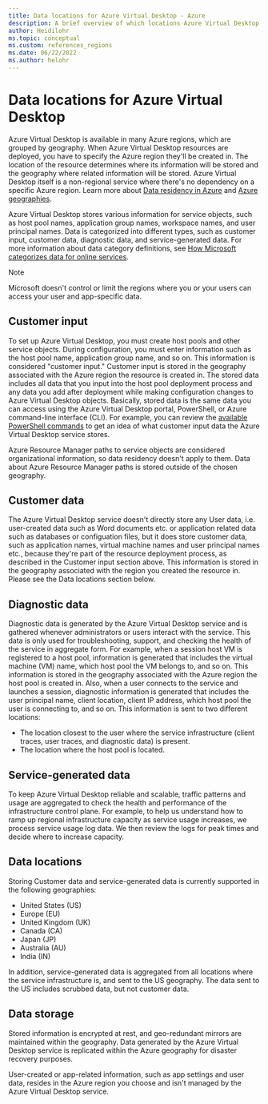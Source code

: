 ```yaml
---
title: Data locations for Azure Virtual Desktop - Azure
description: A brief overview of which locations Azure Virtual Desktop's data and metadata are stored in.
author: Heidilohr
ms.topic: conceptual
ms.custom: references_regions
ms.date: 06/22/2022
ms.author: helohr
---
```

# Data locations for Azure Virtual Desktop

Azure Virtual Desktop is available in many Azure regions, which are grouped by geography. When Azure Virtual Desktop resources are deployed, you have to specify the Azure region they'll be created in. The location of the resource determines where its information will be stored and the geography where related information will be stored. Azure Virtual Desktop itself is a non-regional service where there's no dependency on a specific Azure region. Learn more about [Data residency in Azure](https://azure.microsoft.com/global-infrastructure/data-residency/#overview) and [Azure geographies](https://azure.microsoft.com/global-infrastructure/geographies/).

Azure Virtual Desktop stores various information for service objects, such as host pool names, application group names, workspace names, and user principal names. Data is categorized into different types, such as customer input, customer data, diagnostic data, and service-generated data. For more information about data category definitions, see [How Microsoft categorizes data for online services](https://www.microsoft.com/trust-center/privacy/customer-data-definitions).

> [!NOTE]
> Microsoft doesn't control or limit the regions where you or your users can access your user and app-specific data.

## Customer input

To set up Azure Virtual Desktop, you must create host pools and other service objects. During configuration, you must enter information such as the host pool name, application group name, and so on. This information is considered "customer input." Customer input is stored in the geography associated with the Azure region the resource is created in. The stored data includes all data that you input into the host pool deployment process and any data you add after deployment while making configuration changes to Azure Virtual Desktop objects. Basically, stored data is the same data you can access using the Azure Virtual Desktop portal, PowerShell, or Azure command-line interface (CLI). For example, you can review the [available PowerShell commands](/powershell/module/az.desktopvirtualization/) to get an idea of what customer input data the Azure Virtual Desktop service stores.

Azure Resource Manager paths to service objects are considered organizational information, so data residency doesn't apply to them. Data about Azure Resource Manager paths is stored outside of the chosen geography.

## Customer data

The Azure Virtual Desktop service doesn't directly store any User data, i.e. user-created data such as Word documents etc. or application related data such as databases or configuation files, but it does store customer data, such as application names, virtual machine names and user principal names etc., because they're part of the resource deployment process, as described in the Customer input section above. This information is stored in the geography associated with the region you created the resource in. Please see the Data locations section below.

## Diagnostic data

Diagnostic data is generated by the Azure Virtual Desktop service and is gathered whenever administrators or users interact with the service. This data is only used for troubleshooting, support, and checking the health of the service in aggregate form. For example, when a session host VM is registered to a host pool, information is generated that includes the virtual machine (VM) name, which host pool the VM belongs to, and so on. This information is stored in the geography associated with the Azure region the host pool is created in. Also, when a user connects to the service and launches a session, diagnostic information is generated that includes the user principal name, client location, client IP address, which host pool the user is connecting to, and so on. This information is sent to two different locations:

- The location closest to the user where the service infrastructure (client traces, user traces, and diagnostic data) is present.
- The location where the host pool is located.

## Service-generated data

To keep Azure Virtual Desktop reliable and scalable, traffic patterns and usage are aggregated to check the health and performance of the infrastructure control plane. For example, to help us understand how to ramp up regional infrastructure capacity as service usage increases, we process service usage log data. We then review the logs for peak times and decide where to increase capacity. 

## Data locations

Storing Customer data and service-generated data is currently supported in the following geographies:

- United States (US)
- Europe (EU)
- United Kingdom (UK)
- Canada (CA)
- Japan (JP)
- Australia (AU)
- India (IN)

In addition, service-generated data is aggregated from all locations where the service infrastructure is, and sent to the US geography. The data sent to the US includes scrubbed data, but not customer data.

## Data storage

Stored information is encrypted at rest, and geo-redundant mirrors are maintained within the geography. Data generated by the Azure Virtual Desktop service is replicated within the Azure geography for disaster recovery purposes. 

User-created or app-related information, such as app settings and user data, resides in the Azure region you choose and isn't managed by the Azure Virtual Desktop service.
